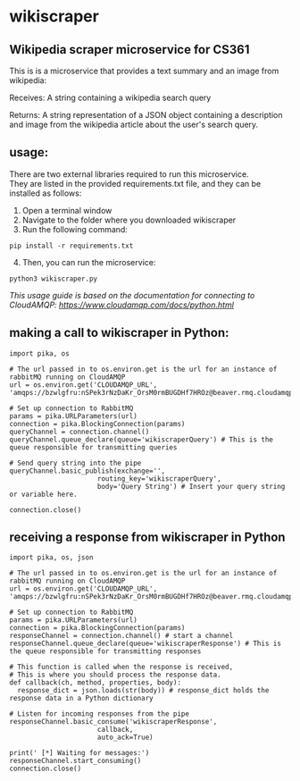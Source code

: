 # wikiscraper
## Wikipedia scraper microservice for CS361

This is is a microservice that provides a text summary and an image from wikipedia:

Receives:
A string containing a wikipedia search query

Returns:
A string representation of a JSON object containing a description and image from the wikipedia article about the user's search query.

## usage:

There are two external libraries required to run this microservice.  
They are listed in the provided requirements.txt file, and they can be installed as follows:

1. Open a terminal window
2. Navigate to the folder where you downloaded wikiscraper
3. Run the following command:
```
pip install -r requirements.txt
```
4. Then, you can run the microservice:
```
python3 wikiscraper.py
```


_This usage guide is based on the documentation for connecting to CloudAMQP:  https://www.cloudamqp.com/docs/python.html_

## making a call to wikiscraper in Python:

```
import pika, os

# The url passed in to os.environ.get is the url for an instance of rabbitMQ running on CloudAMQP
url = os.environ.get('CLOUDAMQP_URL', 'amqps://bzwlgfru:nSPek3rNzDaKr_OrsM0rmBUGDHf7HROz@beaver.rmq.cloudamqp.com/bzwlgfru')

# Set up connection to RabbitMQ
params = pika.URLParameters(url)
connection = pika.BlockingConnection(params)
queryChannel = connection.channel()
queryChannel.queue_declare(queue='wikiscraperQuery') # This is the queue responsible for transmitting queries

# Send query string into the pipe
queryChannel.basic_publish(exchange='',
                      routing_key='wikiscraperQuery',
                      body='Query String') # Insert your query string or variable here.
                      
connection.close()
```


## receiving a response from wikiscraper in Python

```
import pika, os, json

# The url passed in to os.environ.get is the url for an instance of rabbitMQ running on CloudAMQP
url = os.environ.get('CLOUDAMQP_URL', 'amqps://bzwlgfru:nSPek3rNzDaKr_OrsM0rmBUGDHf7HROz@beaver.rmq.cloudamqp.com/bzwlgfru')

# Set up connection to RabbitMQ
params = pika.URLParameters(url)
connection = pika.BlockingConnection(params)
responseChannel = connection.channel() # start a channel
responseChannel.queue_declare(queue='wikiscraperResponse') # This is the queue responsible for transmitting responses

# This function is called when the response is received,
# This is where you should process the response data.
def callback(ch, method, properties, body):
  response_dict = json.loads(str(body)) # response_dict holds the response data in a Python dictionary

# Listen for incoming responses from the pipe
responseChannel.basic_consume('wikiscraperResponse',
                      callback,
                      auto_ack=True)

print(' [*] Waiting for messages:')
responseChannel.start_consuming()
connection.close()
```





